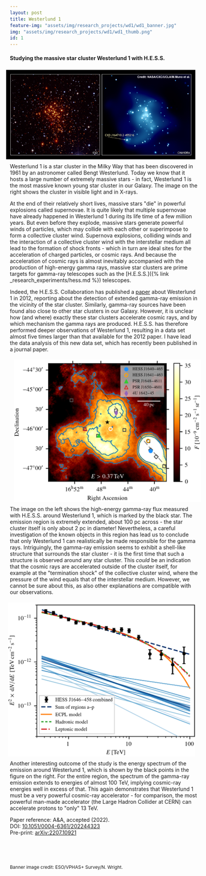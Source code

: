 ```yaml
---
layout: post
title: Westerlund 1
feature-img: "assets/img/research_projects/wd1/wd1_banner.jpg"
img: "assets/img/research_projects/wd1/wd1_thumb.png"
id: 1
---
```


#### Studying the massive star cluster Westerlund 1 with H.E.S.S.

<div><img src="/assets/img/research_projects/wd1/wd1_optical_xray.jpg" alt="The starburst cluster Westerlund 1 at visible and X-ray wavelengths" width="700" align="right" style="padding-top:1%;padding-left:2%;padding-right:2%;padding-bottom:2%"></div>

Westerlund 1 is a star cluster in the Milky Way that has been discovered in 1961 by an astronomer called Bengt Westerlund.
Today we know that it hosts a large number of extremely massive stars - in fact, Westerlund 1 is the most massive known young star cluster in our Galaxy.
The image on the right shows the cluster in visible light and in X-rays.

At the end of their relatively short lives, massive stars "die" in powerful explosions called supernovae.
It is quite likely that multiple supernovae have already happened in Westerlund 1 during its life time of a few million years.
But even before they explode, massive stars generate powerful winds of particles, which may collide with each other or superimpose to form a collective cluster wind.
Supernova explosions, colliding winds and the interaction of a collective cluster wind with the interstellar medium all lead to the formation of shock fronts - which in turn are ideal sites for the acceleration of charged particles, or cosmic rays.
And because the acceleration of cosmic rays is almost inevitably accompanied with the production of high-energy gamma rays, massive star clusters are prime targets for gamma-ray telescopes such as the [H.E.S.S.]({% link _research_experiments/hess.md %}) telescopes.

Indeed, the H.E.S.S. Collaboration has published a <a href="https://ui.adsabs.harvard.edu/abs/2012A%26A...537A.114A/abstract" target="_blank">paper</a> about Westerlund 1 in 2012, reporting about the detection of extended gamma-ray emission in the vicinity of the star cluster.
Similarly, gamma-ray sources have been found also close to other star clusters in our Galaxy.
However, it is unclear how (and where) exactly these star clusters accelerate cosmic rays, and by which mechanism the gamma rays are produced.
H.E.S.S. has therefore performed deeper observations of Westerlund 1, resulting in a data set almost five times larger than that available for the 2012 paper.
I have lead the data analysis of this new data set, which has recently been published in a journal paper.

<div><img src="/assets/img/research_projects/wd1/hess_wd1_flux_map.png" alt="H.E.S.S. flux map of the Westerlund 1 region" width="500" align="left" style="padding-top:1%;padding-left:2%;padding-right:2%;padding-bottom:2%"></div>

The image on the left shows the high-energy gamma-ray flux measured with H.E.S.S. around Westerlund 1, which is marked by the black star.
The emission region is extremely extended, about 100 pc across - the star cluster itself is only about 2 pc in diameter!
Nevertheless, a careful investigation of the known objects in this region has lead us to conclude that only Westerlund 1 can realistically be made responsible for the gamma rays.
Intriguingly, the gamma-ray emission seems to exhibit a shell-like structure that surrounds the star cluster - it is the first time that such a structure is observed around any star cluster.
This <i>could</i> be an indication that the cosmic rays are accelerated outside of the cluster itself, for example at the "termination shock" of the collective cluster wind, where the pressure of the wind equals that of the interstellar medium.
However, we cannot be sure about this, as also other explanations are compatible with our observations.

<div><img src="/assets/img/research_projects/wd1/hess_wd1_spectrum.png" alt="H.E.S.S. spectrum of the emission around Westerlund 1" width="500" align="right" style="padding-top:1%;padding-left:2%;padding-right:2%;padding-bottom:2%"></div>

Another interesting outcome of the study is the energy spectrum of the emission around Westerlund 1, which is shown by the black points in the figure on the right.
For the entire region, the spectrum of the gamma-ray emission extends to energies of almost 100 TeV, implying cosmic-ray energies well in excess of that.
This again demonstrates that Westerlund 1 must be a very powerful cosmic-ray accelerator - for comparison, the most powerful man-made accelerator (the Large Hadron Collider at CERN) can accelerate protons to "only" 13 TeV.

Paper reference: A&A, accepted (2022).<br>
DOI: <a href="https://doi.org/10.1051/0004-6361/202244323" target="_blank">10.1051/0004-6361/202244323</a><br>
Pre-print: <a href="https://arxiv.org/abs/2207.10921" target="_blank">arXiv:2207.10921</a>

<p style="font-size:9pt;margin-top:2cm;">Banner image credit: ESO/VPHAS+ Survey/N. Wright.</p>
